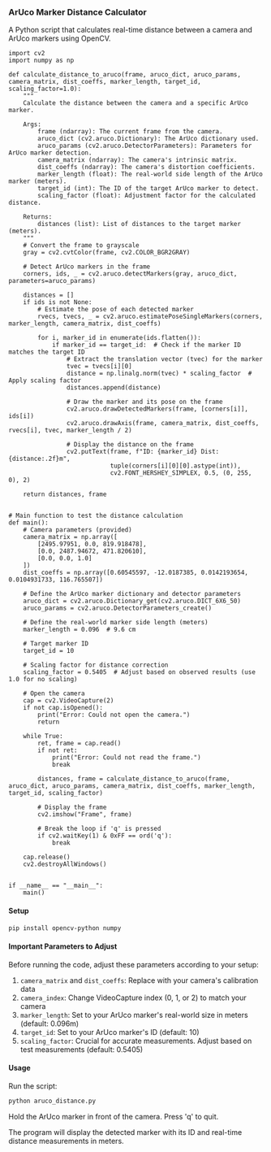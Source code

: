 ### ArUco Marker Distance Calculator

A Python script that calculates real-time distance between a camera and ArUco markers using OpenCV.

```
import cv2
import numpy as np

def calculate_distance_to_aruco(frame, aruco_dict, aruco_params, camera_matrix, dist_coeffs, marker_length, target_id, scaling_factor=1.0):
    """
    Calculate the distance between the camera and a specific ArUco marker.
    
    Args:
        frame (ndarray): The current frame from the camera.
        aruco_dict (cv2.aruco.Dictionary): The ArUco dictionary used.
        aruco_params (cv2.aruco.DetectorParameters): Parameters for ArUco marker detection.
        camera_matrix (ndarray): The camera's intrinsic matrix.
        dist_coeffs (ndarray): The camera's distortion coefficients.
        marker_length (float): The real-world side length of the ArUco marker (meters).
        target_id (int): The ID of the target ArUco marker to detect.
        scaling_factor (float): Adjustment factor for the calculated distance.
    
    Returns:
        distances (list): List of distances to the target marker (meters).
    """
    # Convert the frame to grayscale
    gray = cv2.cvtColor(frame, cv2.COLOR_BGR2GRAY)
    
    # Detect ArUco markers in the frame
    corners, ids, _ = cv2.aruco.detectMarkers(gray, aruco_dict, parameters=aruco_params)
    
    distances = []
    if ids is not None:
        # Estimate the pose of each detected marker
        rvecs, tvecs, _ = cv2.aruco.estimatePoseSingleMarkers(corners, marker_length, camera_matrix, dist_coeffs)
        
        for i, marker_id in enumerate(ids.flatten()):
            if marker_id == target_id:  # Check if the marker ID matches the target ID
                # Extract the translation vector (tvec) for the marker
                tvec = tvecs[i][0]
                distance = np.linalg.norm(tvec) * scaling_factor  # Apply scaling factor
                distances.append(distance)
                
                # Draw the marker and its pose on the frame
                cv2.aruco.drawDetectedMarkers(frame, [corners[i]], ids[i])
                cv2.aruco.drawAxis(frame, camera_matrix, dist_coeffs, rvecs[i], tvec, marker_length / 2)
                
                # Display the distance on the frame
                cv2.putText(frame, f"ID: {marker_id} Dist: {distance:.2f}m",
                            tuple(corners[i][0][0].astype(int)),
                            cv2.FONT_HERSHEY_SIMPLEX, 0.5, (0, 255, 0), 2)

    return distances, frame


# Main function to test the distance calculation
def main():
    # Camera parameters (provided)
    camera_matrix = np.array([
        [2495.97951, 0.0, 819.918478],
        [0.0, 2487.94672, 471.820610],
        [0.0, 0.0, 1.0]
    ])
    dist_coeffs = np.array([0.60545597, -12.0187385, 0.0142193654, 0.0104931733, 116.765507])

    # Define the ArUco marker dictionary and detector parameters
    aruco_dict = cv2.aruco.Dictionary_get(cv2.aruco.DICT_6X6_50)
    aruco_params = cv2.aruco.DetectorParameters_create()

    # Define the real-world marker side length (meters)
    marker_length = 0.096  # 9.6 cm

    # Target marker ID
    target_id = 10

    # Scaling factor for distance correction
    scaling_factor = 0.5405  # Adjust based on observed results (use 1.0 for no scaling)

    # Open the camera
    cap = cv2.VideoCapture(2)
    if not cap.isOpened():
        print("Error: Could not open the camera.")
        return

    while True:
        ret, frame = cap.read()
        if not ret:
            print("Error: Could not read the frame.")
            break

        distances, frame = calculate_distance_to_aruco(frame, aruco_dict, aruco_params, camera_matrix, dist_coeffs, marker_length, target_id, scaling_factor)
        
        # Display the frame
        cv2.imshow("Frame", frame)

        # Break the loop if 'q' is pressed
        if cv2.waitKey(1) & 0xFF == ord('q'):
            break

    cap.release()
    cv2.destroyAllWindows()


if __name__ == "__main__":
    main()

```

#### Setup
```bash
pip install opencv-python numpy
```

#### Important Parameters to Adjust

Before running the code, adjust these parameters according to your setup:

1. `camera_matrix` and `dist_coeffs`: Replace with your camera's calibration data
2. `camera_index`: Change VideoCapture index (0, 1, or 2) to match your camera
3. `marker_length`: Set to your ArUco marker's real-world size in meters (default: 0.096m)
4. `target_id`: Set to your ArUco marker's ID (default: 10)
5. `scaling_factor`: Crucial for accurate measurements. Adjust based on test measurements (default: 0.5405)

#### Usage
Run the script:
```bash
python aruco_distance.py
```

Hold the ArUco marker in front of the camera. Press 'q' to quit.

The program will display the detected marker with its ID and real-time distance measurements in meters.
